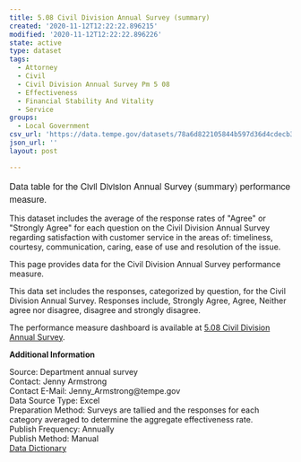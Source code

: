 ```yaml
---
title: 5.08 Civil Division Annual Survey (summary)
created: '2020-11-12T12:22:22.896215'
modified: '2020-11-12T12:22:22.896226'
state: active
type: dataset
tags:
  - Attorney
  - Civil
  - Civil Division Annual Survey Pm 5 08
  - Effectiveness
  - Financial Stability And Vitality
  - Service
groups:
  - Local Government
csv_url: 'https://data.tempe.gov/datasets/78a6d822105844b597d36d4cdecb36fd_0.csv'
json_url: ''
layout: post

---
```

<p><span style='font-family:&quot;Avenir Next W01&quot;, &quot;Avenir Next W00&quot;, &quot;Avenir Next&quot;, Avenir, &quot;Helvetica Neue&quot;, sans-serif; font-size:16px;'>Data table for the Civil Division Annual Survey (summary) performance measure.</span><br /></p><p>This dataset includes the average of the response rates of &quot;Agree&quot; or &quot;Strongly Agree&quot; for each question on the Civil Division Annual Survey regarding satisfaction with customer service in the areas of: timeliness, courtesy, communication, caring, ease of use and resolution of the issue.</p><p>This page provides data for the Civil Division Annual Survey performance measure.<br /></p><p>This data set includes the responses, categorized by question, for the Civil Division Annual Survey. Responses include, Strongly Agree, Agree, Neither agree nor disagree, disagree and strongly disagree.<br /></p><p>The performance measure dashboard is available at <a href='https://financial-stability-and-vitality-tempegov.hub.arcgis.com/pages/civil-division-annual-survey' rel='nofollow ugc' target='_blank'>5.08 Civil Division Annual Survey</a>.<br /></p><p><b>Additional Information</b><br /></p><p>Source: Department annual survey<br />Contact: Jenny Armstrong<br />Contact E-Mail: Jenny_Armstrong@tempe.gov<br />Data Source Type: Excel<br />Preparation Method: Surveys are tallied and the responses for each category averaged to determine the aggregate effectiveness rate.<br />Publish Frequency: Annually<br />Publish Method: Manual<br /><a href='https://gis.tempe.gov/design/data-dictionary/5.08%20Civil%20Division%20Annual%20Survey%20(summary)/' rel='nofollow ugc' target='_blank'>Data Dictionary</a><br /></p><p><br /></p>
